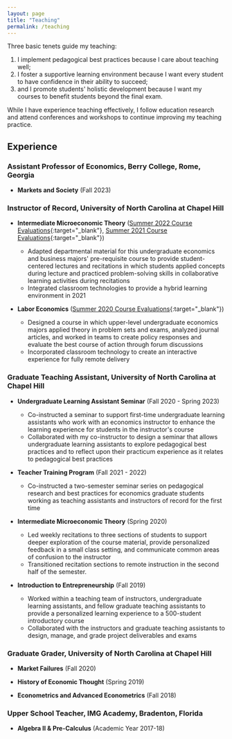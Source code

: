 ```yaml
---
layout: page
title: "Teaching"
permalink: /teaching
---
```


Three basic tenets guide my teaching: 
1. I implement pedagogical best practices because I care about teaching well; 
2. I foster a supportive learning environment because I want every student to have confidence in their ability to succeed; 
3. and I promote students' holistic development because I want my courses to benefit students beyond the final exam. 

While I have experience teaching effectively, I follow education research and attend conferences and workshops to continue improving my teaching practice. 

## Experience

### Assistant Professor of Economics, Berry College, Rome, Georgia

- **Markets and Society** (Fall 2023)

### Instructor of Record, University of North Carolina at Chapel Hill

- **Intermediate Microeconomic Theory** ([Summer 2022 Course Evaluations](https://drive.google.com/file/d/1BMYlQrLQC4Qpt8x_T-HX1DHAT24V1CUM/view?usp=sharing){:target="_blank"}, [Summer 2021 Course Evaluations](https://drive.google.com/file/d/1R8QnHFKJKf6mZ40ldRdjmd-uhp-5rbB0/view?usp=sharing){:target="_blank"})
  - Adapted departmental material for this undergraduate economics and business majors' pre-requisite course to provide student-centered lectures and recitations in which students applied concepts during lecture and practiced problem-solving skills in collaborative learning activities during recitations
  - Integrated classroom technologies to provide a hybrid learning environment in 2021

- **Labor Economics** ([Summer 2020 Course Evaluations](https://drive.google.com/file/d/17JvViQ0njJDOqKK3IFPXXMIt2BMPUd71/view?usp=sharing){:target="_blank"})
  - Designed a course in which upper-level undergraduate economics majors applied theory in problem sets and exams, analyzed journal articles, and worked in teams to create policy responses and evaluate the best course of action through forum discussions
  - Incorporated classroom technology to create an interactive experience for fully remote delivery

### Graduate Teaching Assistant, University of North Carolina at Chapel Hill

- **Undergraduate Learning Assistant Seminar** (Fall 2020 - Spring 2023)
  - Co-instructed a seminar to support first-time undergraduate learning assistants who work with an economics instructor to enhance the learning experience for students in the instructor's course
  - Collaborated with my co-instructor to design a seminar that allows undergraduate learning assistants to explore pedagogical best practices and to reflect upon their practicum experience as it relates to pedagogical best practices

- **Teacher Training Program** (Fall 2021 - 2022)
  - Co-instructed a two-semester seminar series on pedagogical research and best practices for economics graduate students working as teaching assistants and instructors of record for the first time

- **Intermediate Microeconomic Theory** (Spring 2020)
  - Led weekly recitations to three sections of students to support deeper exploration of the course material, provide personalized feedback in a small class setting, and communicate common areas of confusion to the instructor
  - Transitioned recitation sections to remote instruction in the second half of the semester.

- **Introduction to Entrepreneurship** (Fall 2019)
  - Worked within a teaching team of instructors, undergraduate learning assistants, and fellow graduate teaching assistants to provide a personalized learning experience to a 500-student introductory course
  - Collaborated with the instructors and graduate teaching assistants to design, manage, and grade project deliverables and exams

### Graduate Grader, University of North Carolina at Chapel Hill

- **Market Failures** (Fall 2020)

- **History of Economic Thought** (Spring 2019)

- **Econometrics and Advanced Econometrics** (Fall 2018)

### Upper School Teacher, IMG Academy, Bradenton, Florida

- **Algebra II & Pre-Calculus** (Academic Year 2017-18)
